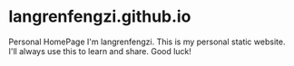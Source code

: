 langrenfengzi.github.io
=======================

Personal HomePage
I'm langrenfengzi.
This is my personal static website.
I'll always use this to learn and share. Good luck!
